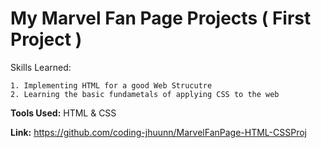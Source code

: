 # My Marvel Fan Page Projects ( First Project )

  Skills Learned:
  
    1. Implementing HTML for a good Web Strucutre
    2. Learning the basic fundametals of applying CSS to the web


   **Tools Used:** HTML & CSS

   **Link:** https://github.com/coding-jhuunn/MarvelFanPage-HTML-CSSProj
